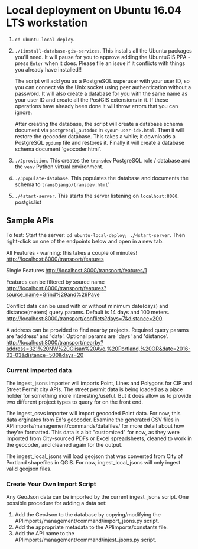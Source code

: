 # Local deployment on Ubuntu 16.04 LTS workstation

1. `cd ubuntu-local-deploy`.
2. `./1install-database-gis-services`. This installs all the Ubuntu packages you'll need. It will pause for you to approve adding the UbuntuGIS PPA - press `Enter` when it does. Please file an issue if it conflicts with things you already have installed!!

     The script will add you as a PostgreSQL superuser with your user ID, so you can connect via the Unix socket using peer authentication without a password. It will also create a database for you with the same name as your user ID and create all the PostGIS extensions in it. If these operations have already been done it will throw errors that you can ignore. 

    After creating the database, the script will create a database schema document via `postgresql_autodoc` in `<your-user-id>.html`. Then it will restore the geocoder database. This takes a while; it downloads a PostgreSQL `pgdump` file and restores it. Finally it will create a database schema document `geocoder.html'.
3. `./2provision`. This creates the `transdev` PostgreSQL role / database and the `venv` Python virtual environment.
4. `./3populate-database`. This populates the database and documents the schema to `transDjango/transdev.html`'
5. `./4start-server`. This starts the server listening on `localhost:8000`.
postgis.list

## Sample APIs

To test: Start the server: `cd ubuntu-local-deploy; ./4start-server`. Then right-click on one of the endpoints below and open in a new tab.

All Features - warning: this takes a couple of minutes!
<http://localhost:8000/transport/features>

Single Features
<http://localhost:8000/transport/features/1>

Features can be filtered by source name
<http://localhost:8000/transport/features?source_name=Grind%29and%29Pave>

Conflict data can be used with or without minimum date(days) and distance(meters) query params.  Default is 14 days and 100 meters.
<http://localhost:8000/transport/conflicts?days=7&distance=200>

A address can be provided to find nearby projects.  Required query params are 'address' and 'date'.  Optional params are 'days' and 'distance'.
<http://localhost:8000/transport/nearby?address=321%20NW%20Glisan%20Ave,%20Portland,%20OR&date=2016-03-03&distance=500&days=20>

### Current imported data

The ingest_jsons importer will imports Point, Lines and Polygons for CIP and Street Permit city APIs.  The street permit data is being loaded as a place holder for something more interesting/useful.  But it does allow us to provide two different project types to query for on the front end.  

The ingest_csvs importer will import geocoded Point data. For now, this data orginates from Ed's geocoder.  Examine the generated CSV files in APIimports/management/commands/datafiles/ for more detail about how they're formatted. This data is a bit "customized" for now, as they were imported from City-sourced PDFs or Excel spreadsheets, cleaned to work in the geocoder, and cleaned again for the output.  

The ingest_local_jsons will load geojson that was converted from City of Portland shapefiles in QGIS. For now, ingest_local_jsons will only ingest valid geojson files.

### Create Your Own Import Script

Any GeoJson data can be imported by the current ingest_jsons script.  One possible procedure for adding a data set:

1. Add the GeoJson to the database by copying/modifying the APIimports/management/command/import_jsons.py script.
2. Add the appropriate metadata to the APIimports/constants file.
3. Add the API name to the APIimports/management/command/injest_jsons.py script.
